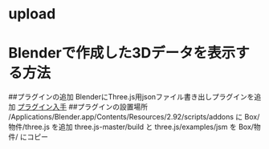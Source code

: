 # upload
# Blenderで作成した3Dデータを表示する方法
##プラグインの追加  BlenderにThree.js用jsonファイル書き出しプラグインを追加  [プラグイン入手](https://github.com/mrdoob/three.js/)
##プラグインの設置場所  /Applications/Blender.app/Contents/Resources/2.92/scripts/addons  に  Box/物件/three.js  を追加  three.js-master/build  と  three.js/examples/jsm  を  Box/物件/  にコピー

